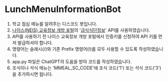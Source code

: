# LunchMenuInformationBot
1. 학교 점심 메뉴를 알려주는 디스코드 봇입니다.<br/>
2. [나이스(NEIS) 교육정보 개방 포털](https://open.neis.go.kr/portal/mainPage.do)의 '[급식식단정보](https://open.neis.go.kr/portal/data/service/selectServicePage.do?page=1&rows=10&sortColumn=&sortDirection=&infId=OPEN17320190722180924242823&infSeq=1)' API를 사용하였습니다.<br/>
3. API를 사용하기 전 나이스 교육정보 개방 포털에서 인증키를 신청하여 API 키를 먼저 발급하셔야 합니다.<br/>
4. 명령어는 슬래시(/)와 기존 Prefix 명령어(!)를 모두 사용할 수 있도록 작성하였습니다.
5. app.py 파일은 ChatGPT의 도움을 받아 코드를 작성하였습니다.
6. 조식이나 석식 메뉴는 'MMEAL_SC_CODE'에 조식 코드('1') 또는 석식 코드('3')을 추가하시면 됩니다.
